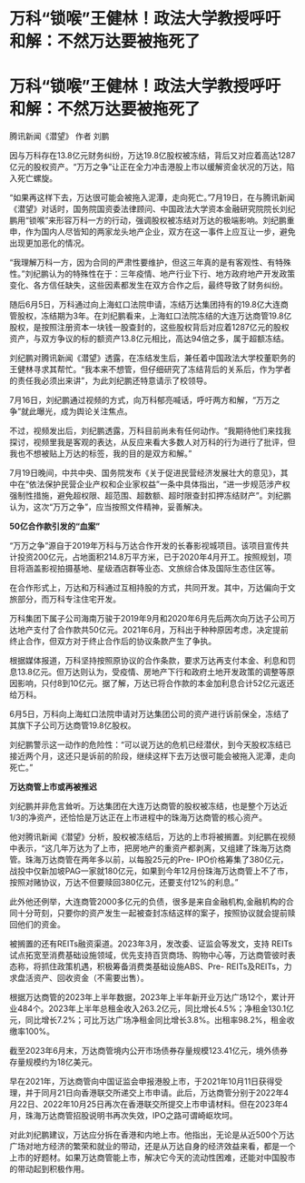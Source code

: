 # 万科“锁喉”王健林！政法大学教授呼吁和解：不然万达要被拖死了

# 万科“锁喉”王健林！政法大学教授呼吁和解：不然万达要被拖死了

腾讯新闻《潜望》 作者 刘鹏

因与万科存在13.8亿元财务纠纷，万达19.8亿股权被冻结，背后又对应着高达1287亿元的股权资产。“万万之争”让正在全力冲击港股上市以缓解资金状况的万达，陷入死亡螺旋。

“如果再这样下去，万达很可能会被拖入泥潭，走向死亡。”7月19日，在与腾讯新闻《潜望》对话时，国务院国资委法律顾问、中国政法大学资本金融研究院院长刘纪鹏用“锁喉”来形容万科一方的行动，强调股权被冻结对万达的极端影响。刘纪鹏重申，作为国内人尽皆知的两家龙头地产企业，双方在这一事件上应互让一步，避免出现更加恶化的情况。

“我理解万科一方，因为合同的严肃性要维护，但这三年真的是有客观性、有特殊性。”刘纪鹏认为的特殊性在于：三年疫情、地产行业下行、地方政府地产开发政策变化、各方信任缺失，这些因素都发生在双方合作之后，最终导致了财务纠纷。

随后6月5日，万科通过向上海虹口法院申请，冻结万达集团持有的19.8亿大连商管股权，冻结期为3年。在刘纪鹏看来，上海虹口法院冻结的大连万达商管19.8亿股权，是按照注册资本一块钱一股查封的，这些股权背后对应着1287亿元的股权资产，与双方争议的标的额资产13.8亿元相比，高达94倍之多，属于超额冻结。

刘纪鹏对腾讯新闻《潜望》透露，在冻结发生后，兼任着中国政法大学校董职务的王健林寻求其帮忙。“我本来不想管，但仔细研究了冻结背后的关系后，作为学者的责任我必须出来讲”，为此刘纪鹏还特意请示了校领导。

7月16日，刘纪鹏通过视频的方式，向万科郁亮喊话，呼吁两方和解，“万万之争”就此曝光，成为舆论关注焦点。

不过，视频发出后，刘纪鹏透露，万科目前尚未有任何动作。“我期待他们来找我探讨，视频里我是客观的表达，从反应来看大多数人对万科的行为进行了批评，但我也不想被贴上万达的标签，我的目的是双方和解。”

7月19日晚间，中共中央、国务院发布《关于促进民营经济发展壮大的意见》，其中在“依法保护民营企业产权和企业家权益”一条中具体指出，“进一步规范涉产权强制性措施，避免超权限、超范围、超数额、超时限查封扣押冻结财产”。刘纪鹏认为，这次“万万之争”，应当按照文件精神，妥善解决。

**50亿合作款引发的“血案”**

“万万之争”源自于2019年万科与万达合作开发的长春影视城项目。该项目宣传共计投资200亿元，占地面积214.8万平方米，已于2020年4月开工。按照规划，项目将涵盖影视拍摄基地、星级酒店群等业态、文旅综合体及国际生态住区等。

在合作形式上，万达和万科通过互相持股的方式，共同开发。其中，万达偏向于文旅部分，而万科专注住宅开发。

万科集团下属子公司海南万骏于2019年9月和2020年6月先后两次向万达子公司万达地产支付了合作款共50亿元。2021年6月，万科出于种种原因考虑，决定提前终止合作，但双方对于终止合作后的协议条款产生了争执。

根据媒体报道，万科坚持按照原协议的合作条款，要求万达再支付本金、利息和罚息13.8亿元。但万达则认为，受疫情、房地产下行和政府土地开发政策的调整等原因影响，只付8到10亿元。据了解，万达已将合作款的本金加利息合计52亿元返还给万科。

6月5日，万科向上海虹口法院申请对万达集团公司的资产进行诉前保全，冻结了其旗下子公司万达商管19.8亿股权。

刘纪鹏警示这一动作的危险性：“可以说万达的危机已经潜伏，到今天股权冻结已接近两个月，这还只是诉前的阶段，继续这样下去万达很可能会被拖入泥潭，走向死亡。”

**万达商管上市或再被推迟**

刘纪鹏并非危言耸听。万达集团在大连万达商管的股权被冻结，也是整个万达近1/3的净资产，还恰恰是万达正在上市进程中的珠海万达商管的核心资产。

他对腾讯新闻《潜望》分析，股权被冻结后，万达的上市将被搁置。刘纪鹏在视频中表示，“这几年万达为了上市，把房地产的重资产都剥离，又组建了珠海万达商管。珠海万达商管在两年多以前，以每股25元的Pre-
IPO价格筹集了380亿元，战投中仅新加坡PAG一家就180亿元，如果到今年12月份珠海万达商管上不了市，按照对赌协议，万达不但要赎回380亿元，还要支付12%的利息。”

此外他还例举，大连商管2000多亿元的负债，很多是来自金融机构,金融机构的合同十分苛刻，只要你的资产发生一起被查封冻结这样的案子，按照协议就会提前赎回他们的资金。

被搁置的还有REITs融资渠道。2023年3月，发改委、证监会等发文，支持 REITs
试点拓宽至消费基础设施领域，优先支持百货商场、购物中心等，万达商管彼时表态称，将抓住政策机遇，积极筹备消费类基础设施ABS、Pre-
REITs及REITs，力求盘活资产、回收资金（不需要出售）。

根据万达商管的2023年上半年数据，2023年上半年新开业万达广场12个，累计开业484个。2023年上半年总租金收入263.2亿元，同比增长4.5%；净租金130.1亿元，同比增长7.2%；可比万达广场净租金同比增长3.8%。出租率98.2%，租金收缴率100%。

截至2023年6月末，万达商管境内公开市场债券存量规模123.41亿元，境外债券存量规模约为18亿美元。

早在2021年，万达商管向中国证监会申报港股上市，于2021年10月11日获得受理，并于同月21日向香港联交所递交上市申请。此后，万达商管分别于2022年4月22日、2022年10月25日再次在香港联交所提交上市申请材料。但在2023年4月，珠海万达商管招股说明书再次失效，IPO之路可谓崎岖坎坷。

对此刘纪鹏建议，万达应分拆在香港和内地上市。他指出，无论是从近500个万达广场对地方经济的繁荣和就业的带动，还是从万达自身的经济效益来看，都是一个上市的好题材。如果万达商管能上市，解决它今天的流动性困难，还能对中国股市的带动起到积极作用。

